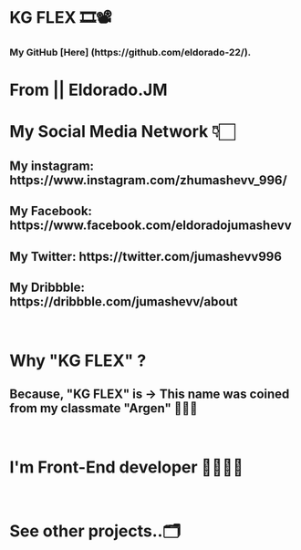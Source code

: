 # KG FLEX 🎞️📽️

<h3> My GitHub [Here] (https://github.com/eldorado-22/). </h3>


# From || Eldorado.JM
#
# My Social Media Network 👇🏻 <br/>
<h2> My instagram:  https://www.instagram.com/zhumashevv_996/ </h2>
<h2> My Facebook: https://www.facebook.com/eldoradojumashevv </h2>
<h2> My Twitter: https://twitter.com/jumashevv996 </h2>
<h2> My Dribbble: https://dribbble.com/jumashevv/about </h2>
<br/>

<h1> Why "KG FLEX" ? </h1>
<h2> Because, "KG FLEX" is -> This name was coined from my classmate "Argen" 👨🏻‍💻 </h2>
<br/>
<h1> I'm Front-End developer 👨🏻‍💻✨</h1>
<br/>
<h1> See other projects..🗂️ </br>
